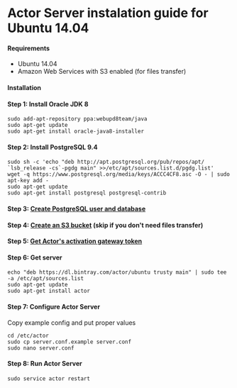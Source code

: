 # Actor Server instalation guide for Ubuntu 14.04

#### Requirements

* Ubuntu 14.04
* Amazon Web Services with S3 enabled (for files transfer)

#### Installation

#### Step 1: Install Oracle JDK 8 <a id="install-jdk"></a>

```
sudo add-apt-repository ppa:webupd8team/java
sudo apt-get update
sudo apt-get install oracle-java8-installer
```

#### Step 2: Install PostgreSQL 9.4 <a id="install-psql"></a>

```
sudo sh -c 'echo "deb http://apt.postgresql.org/pub/repos/apt/ `lsb_release -cs`-pgdg main" >>/etc/apt/sources.list.d/pgdg.list'
wget -q https://www.postgresql.org/media/keys/ACCC4CF8.asc -O - | sudo apt-key add -
sudo apt-get update
sudo apt-get install postgresql postgresql-contrib
```

#### Step 3: [Create PostgreSQL user and database](configure-database.md) <a id="configure-database"></a>

#### Step 4: [Create an S3 bucket](configure-s3.md) (skip if you don't need files transfer) <a id="configure-s3"></a>

#### Step 5: [Get Actor's activation gateway token](configure-s3-gateway.md) <a id="configure-s3-gateway"></a>

#### Step 6: Get server <a id="get-server"></a>

```
echo "deb https://dl.bintray.com/actor/ubuntu trusty main" | sudo tee -a /etc/apt/sources.list
sudo apt-get update
sudo apt-get install actor
```

#### Step 7: Configure Actor Server <a id="configure-server"></a>

Copy example config and put proper values

```
cd /etc/actor
sudo cp server.conf.example server.conf
sudo nano server.conf
```

#### Step 8: Run Actor Server <a id="run-server"></a>

```
sudo service actor restart
```
